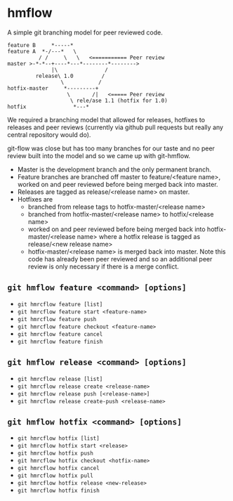 # hmflow

A simple git branching model for peer reviewed code.

```
feature B     *-----*
feature A  *-/---*   \
          / /     \   \   <=========== Peer review
master >-*-*--+----*---*--------*-------->
              |\               /
         release\ 1.0         /
                 \           /
hotfix-master     *---------+
                   \       /|   <===== Peer review
                    \ rele/ase 1.1 (hotfix for 1.0)
hotfix               *---*
```

We required a branching model that allowed for releases, hotfixes to releases and peer reviews (currently via github pull requests but really any central repository would do).

git-flow was close but has too many branches for our taste and no peer review built into the model and so we came up with git-hmflow.

* Master is the development branch and the only permanent branch.
* Feature branches are branched off master to feature/\<feature name\>, worked on and peer reviewed before being merged back into master.
* Releases are tagged as release/\<release name\> on master.
* Hotfixes are
  * branched from release tags to hotfix-master/\<release name\>
  * branched from hotfix-master/\<release name\> to hotfix/\<release name\>
  * worked on and peer reviewed before being merged back into hotfix-master/\<release name\> where a hotfix release is tagged as release/\<new release name\>
  * hotfix-master/\<release name\> is merged back into master. Note this code has already been peer reviewed and so an additional peer review is only necessary if there is a merge conflict.


## `git hmflow feature <command> [options]`

* `git hmrcflow feature [list]`
* `git hmrcflow feature start <feature-name>`
* `git hmrcflow feature push`
* `git hmrcflow feature checkout <feature-name>`
* `git hmrcflow feature cancel`
* `git hmrcflow feature finish`

## `git hmflow release <command> [options]`

* `git hmrcflow release [list]`
* `git hmrcflow release create <release-name>`
* `git hmrcflow release push [<release-name>]`
* `git hmrcflow release create-push <release-name>`

## `git hmflow hotfix <command> [options]`

* `git hmrcflow hotfix [list]`
* `git hmrcflow hotfix start <release>`
* `git hmrcflow hotfix push`
* `git hmrcflow hotfix checkout <hotfix-name>`
* `git hmrcflow hotfix cancel`
* `git hmrcflow hotfix pull`
* `git hmrcflow hotfix release <new-release>`
* `git hmrcflow hotfix finish`
